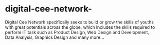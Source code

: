 # digital-cee-network-
Digital Cee Network specifically seeks to build or grow the skills of youths with great potentials across the globe, which includes the skills required to perform IT task such as Product Design, Web Design and Development, Data Analysis, Graphics Design and many more...
